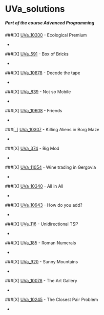 # UVa_solutions
##### Part of the course Advanced Programming

###[X] [UVa_10300](https://uva.onlinejudge.org/external/103/10300.pdf) - Ecological Premium

-

###[X] [UVa_591](https://uva.onlinejudge.org/external/5/591.pdf) - Box of Bricks

-

###[X] [UVa_10878](https://uva.onlinejudge.org/external/108/10878.pdf) - Decode the tape

-

###[X] [UVa_839](https://uva.onlinejudge.org/external/8/839.pdf) - Not so Mobile

-

###[X] [UVa_10608](https://uva.onlinejudge.org/external/106/10608.pdf) - Friends

-

###[_] [UVa_10307](https://uva.onlinejudge.org/external/103/10307.pdf) - Killing Aliens in Borg Maze

-

###[X] [UVa_374](https://uva.onlinejudge.org/external/3/374.pdf) - Big Mod

-

###[X] [UVa_11054](https://uva.onlinejudge.org/external/110/11054.pdf) - Wine trading in Gergovia

-

###[X] [UVa_10340](https://uva.onlinejudge.org/external/103/10340.pdf) - All in All

-

###[X] [UVa_10943](https://uva.onlinejudge.org/external/109/10943.pdf) - How do you add?

-

###[X] [UVa_116](https://uva.onlinejudge.org/external/1/116.pdf) - Unidirectional TSP

-

###[X] [UVa_185](https://uva.onlinejudge.org/external/1/185.pdf) - Roman Numerals

-

###[X] [UVa_920](https://uva.onlinejudge.org/external/9/920.pdf) - Sunny Mountains

-

###[X] [UVa_10078](https://uva.onlinejudge.org/external/100/10078.pdf) - The Art Gallery

-

###[X] [UVa_10245](https://uva.onlinejudge.org/external/102/10245.pdf) - The Closest Pair Problem

-




